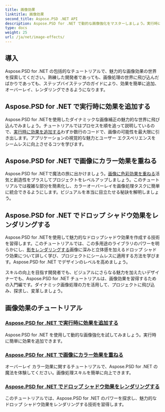```yaml
---
title: 画像効果
linktitle: 画像効果
second_title: Aspose.PSD .NET API
description: Aspose.PSD for .NET で動的な画像強化をマスターしましょう。実行時に魅力的な効果を追加、オーバーレイ、レンダリングするチュートリアルで、画像処理のレベルを高めましょう。
type: docs
weight: 25
url: /ja/net/image-effects/
---
```


## 導入

Aspose.PSD for .NET の包括的なチュートリアルで、魅力的な画像効果の世界を探索してください。熟練した開発者であっても、画像処理の世界に飛び込んだばかりであっても、ステップバイステップのガイドにより、効果を簡単に追加、オーバーレイ、レンダリングできるようになります。

## Aspose.PSD for .NET で実行時に効果を追加する

Aspose.PSD for .NETを使用したダイナミックな画像補正の魅力的な世界に飛び込んでみましょう。チュートリアルではプロセスを順を追って説明しているので、[実行時に効果を追加する](./add-effect-runtime/)わずか数行のコードで、画像の可能性を最大限に引き出します。アプリケーションの視覚的な魅力とユーザー エクスペリエンスをシームレスに向上させるコツを学びます。

## Aspose.PSD for .NET で画像にカラー効果を重ねる

Aspose.PSD for .NETで魔法の旅に出かけましょう。[画像に色彩効果を重ねる](./overlay-color-effect/)活気と創造性をプラスしてプロジェクトをレベルアップしましょう。このチュートリアルでは複雑な部分を簡素化し、カラーオーバーレイを画像処理タスクに簡単に統合できるようにします。ビジュアルを本当に目立たせる秘訣を解明しましょう。

## Aspose.PSD for .NET でドロップ シャドウ効果をレンダリングする

Aspose.PSD for .NETを使用して魅力的なドロップシャドウ効果を作成する技術を習得します。このチュートリアルでは、この多用途のライブラリのパワーを明らかにし、[影をレンダリングする](./render-drop-shadow/)画像に深みと立体感を加えるドロップ シャドウ効果について詳しく学び、プロジェクトにシームレスに適用する方法を学びます。Aspose.PSD for .NET でデザインのレベルを高めましょう。

スキルの向上を目指す開発者でも、ビジュアルにさらなる魅力を加えたいデザイナーでも、Aspose.PSD for .NET チュートリアルは、画像効果を習得するための入門編です。ダイナミック画像処理の力を活用して、プロジェクトに飛び込み、探求し、変革しましょう。


## 画像効果のチュートリアル
### [Aspose.PSD for .NET で実行時に効果を追加する](./add-effect-runtime/)
Aspose.PSD for .NET を使用して動的な画像強化を試してみましょう。実行時に簡単に効果を追加できます。
### [Aspose.PSD for .NET で画像にカラー効果を重ねる](./overlay-color-effect/)
オーバーレイ カラー効果に関するチュートリアルで、Aspose.PSD for .NET の魔法を体験してください。画像処理スキルを簡単に向上できます。
### [Aspose.PSD for .NET でドロップ シャドウ効果をレンダリングする](./render-drop-shadow/)
このチュートリアルでは、Aspose.PSD for .NET のパワーを探求し、魅力的なドロップ シャドウ効果をレンダリングする技術を習得します。
